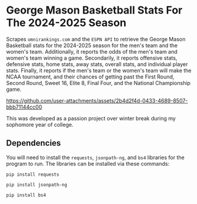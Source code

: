 # George Mason Basketball Stats For The 2024-2025 Season
Scrapes `omnirankings.com` and the `ESPN API` to retrieve the George Mason Basketball stats for the 2024-2025 season for the men's team and the women's team. Additionally, it reports the odds of the men's team and women's team winning a game. Secondarily, it reports offensive stats, defensive stats, home stats, away stats, overall stats, and individual player stats. Finally, it reports if the men's team or the women's team will make the NCAA tournament, and their chances of getting past the First Round, Second Round, Sweet 16, Elite 8, Final Four, and the National Championship game. 



https://github.com/user-attachments/assets/2b4d2f4d-0433-4689-8507-bbb71144cc00


This was developed as a passion project over winter break during my sophomore year of college. 



## Dependencies

You will need to install the `requests`, `jsonpath-ng`, and `bs4` libraries for the program to run. The libraries can be installed via these commands:

```
pip install requests
```

```
pip install jsonpath-ng
```

```
pip install bs4
```

